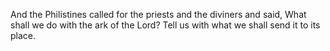 And the Philistines called for the priests and the diviners and said, What shall we do with the ark of the Lord? Tell us with what we shall send it to its place.
